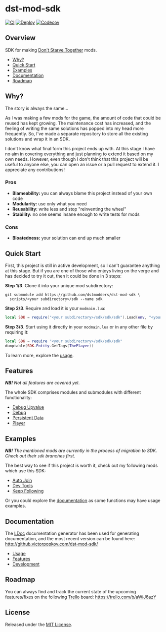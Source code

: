 # dst-mod-sdk

[![CI](https://img.shields.io/github/workflow/status/dstmodders/dst-mod-sdk/CI?label=ci)](https://github.com/dstmodders/dst-mod-sdk/actions/workflows/ci.yml)
[![Deploy](https://img.shields.io/github/workflow/status/dstmodders/dst-mod-sdk/Deploy?label=deploy)](https://github.com/dstmodders/dst-mod-sdk/actions/workflows/deploy.yml)
[![Codecov](https://img.shields.io/codecov/c/github/dstmodders/dst-mod-sdk.svg)](https://codecov.io/gh/dstmodders/dst-mod-sdk)

## Overview

SDK for making [Don't Starve Together][] mods.

- [Why?](#why)
- [Quick Start](#quick-start)
- [Examples](#examples)
- [Documentation](#documentation)
- [Roadmap](#roadmap)

## Why?

The story is always the same...

As I was making a few mods for the game, the amount of code that could be reused
has kept growing. The maintenance cost has increased, and the feeling of writing
the same solutions has popped into my head more frequently. So, I've made a
separate repository to store all the existing solutions and wrap it in an SDK.

I don't know what final form this project ends up with. At this stage I have no
aim in covering everything and just planning to extend it based on my own needs.
However, even though I don't think that this project will be useful to anyone
else, you can open an issue or a pull request to extend it. I appreciate any
contributions!

### Pros

- **Blameability:** you can always blame this project instead of your own code
- **Modularity:** use only what you need
- **Reusability:** write less and stop "reinventing the wheel"
- **Stability:** no one seems insane enough to write tests for mods

### Cons

- **Bloatedness:** your solution can end up much smaller

## Quick Start

First, this project is still in active development, so I can't guarantee
anything at this stage. But if you are one of those who enjoys living on the
verge and has decided to try it out, then it could be done in 3 steps:

**Step 1/3**. Clone it into your unique mod subdirectory:

```shell script
git submodule add https://github.com/dstmodders/dst-mod-sdk \
  scripts/<your subdirectory>/sdk --name sdk
```

**Step 2/3**. Require and load it is your `modmain.lua`:

```lua
local SDK = require("<your subdirectory>/sdk/sdk/sdk").Load(env, "<your subdirectory>/sdk")
```

**Step 3/3**. Start using it directly in your `modmain.lua` or in any other file
by requiring it:

```lua
local SDK = require "<your subdirectory>/sdk/sdk/sdk"
dumptable(SDK.Entity.GetTags(ThePlayer))
```

To learn more, explore the [usage][].

## Features

_**NB!** Not all features are covered yet._

The whole SDK comprises modules and submodules with different functionality:

- [Debug Upvalue](readme/02-features.md#debug-upvalue)
- [Debug](readme/02-features.md#debug)
- [Persistent Data](readme/02-features.md#persistent-data)
- [Player](readme/02-features.md#player)

## Examples

_**NB!** The mentioned mods are currently in the process of migration to SDK.
Check out their `sdk` branches first._

The best way to see if this project is worth it, check out my following mods
which use this SDK:

- [Auto Join][]
- [Dev Tools][]
- [Keep Following][]

Or you could explore the [documentation][] as some functions may have usage
examples.

## Documentation

The [LDoc][] documentation generator has been used for generating documentation,
and the most recent version can be found here:
http://github.victorpopkov.com/dst-mod-sdk/

- [Usage][]
- [Features][]
- [Development][]

## Roadmap

You can always find and track the current state of the upcoming features/fixes
on the following [Trello][] board: https://trello.com/b/aWiJ6azY

## License

Released under the [MIT License](https://opensource.org/licenses/MIT).

[auto join]: https://github.com/victorpopkov/dst-mod-auto-join
[dev tools]: https://github.com/victorpopkov/dst-mod-dev-tools
[development]: readme/03-development.md
[documentation]: http://github.victorpopkov.com/dst-mod-sdk/
[don't starve together]: https://www.klei.com/games/dont-starve-together
[features]: readme/02-features.md
[keep following]: https://github.com/victorpopkov/dst-mod-keep-following
[ldoc]: https://stevedonovan.github.io/ldoc/
[trello]: https://trello.com/
[usage]: readme/01-usage.md
